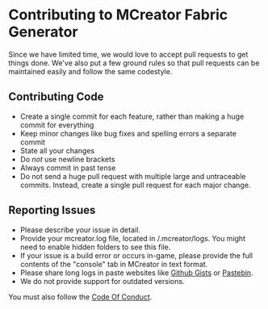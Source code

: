 # Contributing to MCreator Fabric Generator

Since we have limited time, we would love to accept pull requests to get things done. We've also put a few ground rules so that pull requests can be maintained easily and follow the same codestyle.

## Contributing Code
* Create a single commit for each feature, rather than making a huge commit for everything
* Keep minor changes like bug fixes and spelling errors a separate commit
* State all your changes
* Do *not* use newline brackets
* Always commit in past tense
* Do not send a huge pull request with multiple large and untraceable commits. Instead, create a single pull request for each major change.

## Reporting Issues
* Please describe your issue in detail.
* Provide your mcreator.log file, located in <Userdir>/.mcreator/logs. You might need to enable hidden folders to see this file.
* If your issue is a build error or occurs in-game, please provide the full contents of the "console" tab in MCreator in text format.
* Please share long logs in paste websites like [Github Gists](https://gist.github.com/) or [Pastebin](https://pastebin.com/).
* We do not provide support for outdated versions.

You must also follow the [Code Of Conduct](https://github.com/ClothCreators/MCreatorFabricGenerator/blob/1.15.2/CODE_OF_CONDUCT.md).
